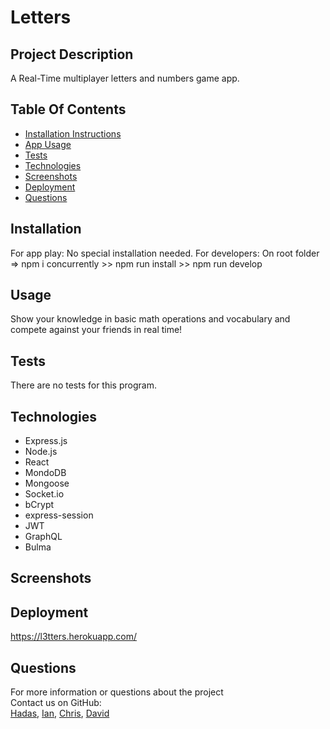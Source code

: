 # Letters

## Project Description

A Real-Time multiplayer letters and numbers game app.

## Table Of Contents

- [Installation Instructions](#installation)
- [App Usage](#usage)
- [Tests](#tests)
- [Technologies](#technologies)
- [Screenshots](#screenshots)
- [Deployment](#deployment)
- [Questions](#questions)

## Installation

For app play: No special installation needed.
For developers: On root folder => npm i concurrently >> npm run install >> npm run develop

## Usage

Show your knowledge in basic math operations and vocabulary and compete against your friends in real time!

## Tests

There are no tests for this program.

## Technologies

- Express.js
- Node.js
- React
- MondoDB
- Mongoose
- Socket.io
- bCrypt
- express-session
- JWT
- GraphQL
- Bulma

## Screenshots

## Deployment

https://l3tters.herokuapp.com/

## Questions

For more information or questions about the project  
Contact us on GitHub:  
[Hadas](https://github.com/hadasss/), [Ian](https://github.com/Moses-Ian/), [Chris](https://github.com/CWMasters/), [David](https://github.com/DavidTJGriffin/)

